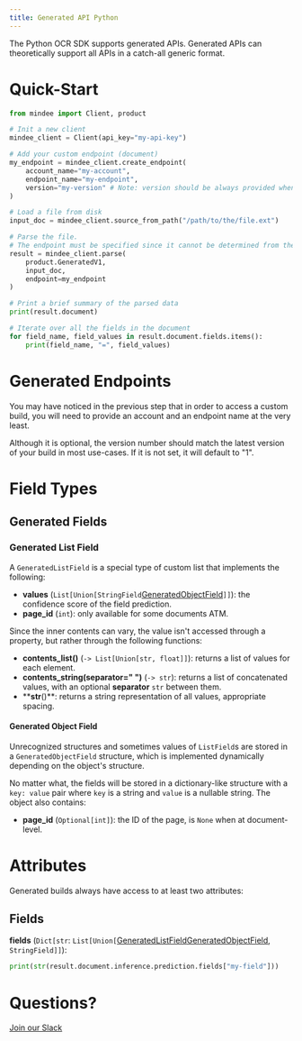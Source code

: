 ```yaml
---
title: Generated API Python
---
```


The Python OCR SDK supports generated APIs.
Generated APIs can theoretically support all APIs in a catch-all generic format.

# Quick-Start

```python
from mindee import Client, product

# Init a new client
mindee_client = Client(api_key="my-api-key")

# Add your custom endpoint (document)
my_endpoint = mindee_client.create_endpoint(
    account_name="my-account",
    endpoint_name="my-endpoint",
    version="my-version" # Note: version should be always provided when using for OTS products
)

# Load a file from disk
input_doc = mindee_client.source_from_path("/path/to/the/file.ext")

# Parse the file.
# The endpoint must be specified since it cannot be determined from the class.
result = mindee_client.parse(
    product.GeneratedV1,
    input_doc,
    endpoint=my_endpoint
)

# Print a brief summary of the parsed data
print(result.document)

# Iterate over all the fields in the document
for field_name, field_values in result.document.fields.items():
    print(field_name, "=", field_values)
```

# Generated Endpoints

You may have noticed in the previous step that in order to access a custom build, you will need to provide an account and an endpoint name at the very least.

Although it is optional, the version number should match the latest version of your build in most use-cases.
If it is not set, it will default to "1".

# Field Types

## Generated Fields

### Generated List Field

A `GeneratedListField` is a special type of custom list that implements the following:

- **values** (`List[Union[StringField`[GeneratedObjectField](#Generated-object-field)`]]`): the confidence score of the field prediction.
- **page_id** (`int`): only available for some documents ATM.

Since the inner contents can vary, the value isn't accessed through a property, but rather through the following functions:

- **contents_list()** (`-> List[Union[str, float]]`): returns a list of values for each element.
- **contents_string(separator=" ")** (`-> str`): returns a list of concatenated values, with an optional **separator** `str` between them.
- ****str**()**: returns a string representation of all values, appropriate spacing.

#### Generated Object Field

Unrecognized structures and sometimes values of `ListField`s are stored in a `GeneratedObjectField` structure, which is implemented dynamically depending on the object's structure.

No matter what, the fields will be stored in a dictionary-like structure with a `key: value` pair where `key` is a string and `value` is a nullable string. The object also contains:

- **page_id** (`Optional[int]`): the ID of the page, is `None` when at document-level.

# Attributes

Generated builds always have access to at least two attributes:

## Fields

**fields** (`Dict[str`: `List[Union[`[GeneratedListField](#generated-list-field)[GeneratedObjectField](#generated-object-field), `StringField]]`):

```python
print(str(result.document.inference.prediction.fields["my-field"]))
```

# Questions?

[Join our Slack](https://join.slack.com/t/mindee-community/shared_invite/zt-1jv6nawjq-FDgFcF2T5CmMmRpl9LLptw)
